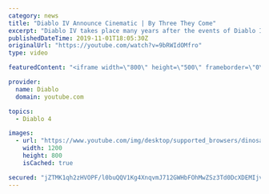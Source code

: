 ```yaml
---
category: news
title: "Diablo IV Announce Cinematic | By Three They Come"
excerpt: "Diablo IV takes place many years after the events of Diablo III, after millions have been slaughtered by the actions of the High ..."
publishedDateTime: 2019-11-01T18:05:30Z
originalUrl: "https://youtube.com/watch?v=9bRWIdOMfro"
type: video

featuredContent: "<iframe width=\"800\" height=\"500\" frameborder=\"0\" src=\"https://www.youtube.com/embed/9bRWIdOMfro\" allow=\"accelerometer; autoplay; encrypted-media; gyroscope; picture-in-picture\" allowfullscreen></iframe>"

provider:
  name: Diablo
  domain: youtube.com

topics:
  - Diablo 4

images:
  - url: "https://www.youtube.com/img/desktop/supported_browsers/dinosaur.png"
    width: 1200
    height: 800
    isCached: true

secured: "jZTMK1qh2zHVOPF/l0buQQV1Kg4XnqvmJ712GWHbFOhMwZSz3Td0DcXDEMIjvfSdXjwsefxovbGxsCI11IXopzcBSb4k1wELLSQYRoqfco93QPuo3sJbWSTH7eXBjOUyFbMrYVjPkezKPre27pBiayBtBubJxVmdZVZoum9B89FyxdF7I0MGyZJYwQV6eU1InWRafV110nSsZwROtlsKFblyh3sgmS+txzTRSa8ak43BNq/WeG6x3zcGLFwXqe7YihN2H63LJvIwKr6ncNhKFyjR0NZ9RFigDNBjbjR85HCPxFEmt+sKbVVnD0p7eyew0JO6Bon4C13CuKTt/PaAlr7kYi03ActCnSUIMtPCokYyPq9Xk865+r9BJ9DVE7igtKagDroflqkk6dNRyeQ3iIZ9EisoqwIJk1K7RxDb+jn7KlV1/Ow4WH0JKnUD/pMk;2XwmHwooJtMS9d847cp9gQ=="
---
```


